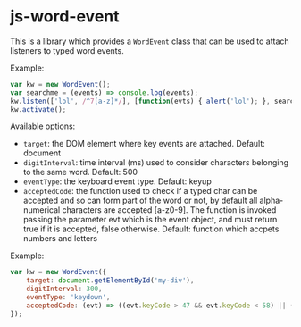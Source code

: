 # js-word-event

This is a library which provides a `WordEvent` class that can be used to attach listeners to typed word events.

Example:
``` javascript
var kw = new WordEvent();
var searchme = (events) => console.log(events);
kw.listen(['lol', /^7[a-z]*/], [function(evts) { alert('lol'); }, searchme]);
kw.activate();
```
Available options:

- `target`: the DOM element where key events are attached. Default: document
- `digitInterval`: time interval (ms) used to consider characters belonging to the same word. Default: 500
- `eventType`: the keyboard event type. Default: keyup
- `acceptedCode`: the function used to check if a typed char can be accepted and so can form part of the word or not, by default all alpha-numerical characters are accepted [a-z0-9]. The function is invoked passing the parameter evt which is the event object, and must return true if it is accepted, false otherwise. Default: function which accpets numbers and letters

Example:
``` javascript
var kw = new WordEvent({
    target: document.getElementById('my-div'),
    digitInterval: 300,
    eventType: 'keydown',
    acceptedCode: (evt) => ((evt.keyCode > 47 && evt.keyCode < 58) || (evt.keyCode > 64 && evt.keyCode < 91)) || false
});
```
